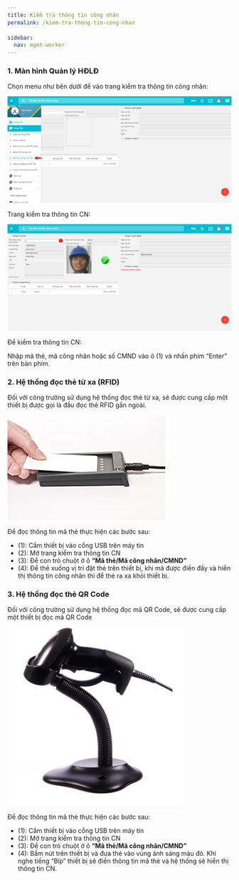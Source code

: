 ```yaml
---
title: Kiểm tra thông tin công nhân
permalink: /kiem-tra-thong-tin-cong-nhan

sidebar:
  nav: mgmt-worker
---
```

### **1. Màn hình Quản lý HĐLĐ**

Chọn menu như bên dưới để vào trang kiểm tra thông tin công nhân:

![](assets/CheckWorker/c21773837752b6e725c48d349bf687ba.png)

Trang kiểm tra thông tin CN:

![](assets/CheckWorker/cf1040dc34dd98e3c2ba8c8286f967ba.png)

Để kiểm tra thông tin CN:

Nhập mã thẻ, mã công nhân hoặc số CMND vào ô (1) và nhấn phím “Enter” trên bàn
phím.

### **2. Hệ thống đọc thẻ từ xa (RFID)**

Đối với công trường sử dụng hệ thống đọc thẻ từ xa, sẽ được cung cấp một thiết bị được gọi là đầu đọc thẻ RFID gắn ngoài.

![](assets/CheckWorker/cf7dcf5382884a9c4daeb95ad3cb68eb.jpg)

Để đọc thông tin mã thẻ thực hiện các bước sau:
* (1): Cắm thiết bị vào cổng USB trên máy tín
* (2): Mở trang kiểm tra thông tin CN
* (3): Để con trỏ chuột ở ô **“Mã thẻ/Mã công nhân/CMND”**
* (4): Để thẻ xuống vị trí đặt thẻ trên thiết bị, khi mã được điền đầy và hiển thị thông tin công nhân thì để thẻ ra xa khỏi thiết bị.

### **3. Hệ thống đọc thẻ QR Code**
Đối với công trường sử dụng hệ thống đọc mã QR Code, sẽ được cung cấp một thiết bị đọc mã QR Code

![](assets/CheckWorker/1fa0510a30b58feb025e3531435e5751.jpg)

Để đọc thông tin mã thẻ thực hiện các bước sau:
* (1): Cắm thiết bị vào cổng USB trên máy tín
* (2): Mở trang kiểm tra thông tin CN
* (3): Để con trỏ chuột ở ô **“Mã thẻ/Mã công nhân/CMND”**
* (4): Bấm nút trên thiết bị và đưa thẻ vào vùng ánh sáng màu đỏ. Khi nghe tiếng “Bíp” thiết bị sẽ điền thông tin mã thẻ và hệ thống sẽ hiển thị thông tin CN.
